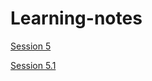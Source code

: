 # Learning-notes


[Session 5](https://github.com/Ramkhushi/Learning-notes/blob/main/Jenkins-agent-configuration.md)

[Session 5.1](https://github.com/Ramkhushi/Learning-notes/blob/main/Docker-jenkins.md)




